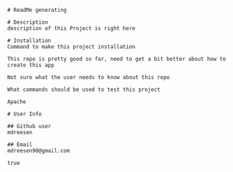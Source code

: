 
    # ReadMe generating

    # Description
    description of this Project is right here

    # Installation
    Command to make this project installation

    This repo is pretty good so far, need to get a bit better about how to create this app

    Not sure what the user needs to know about this repo

    What commands should be used to test this project

    Apache

    # User Info

    ## Github user
    mdreesen

    ## Email
    mdreesen90@gmail.com

    true

    
    